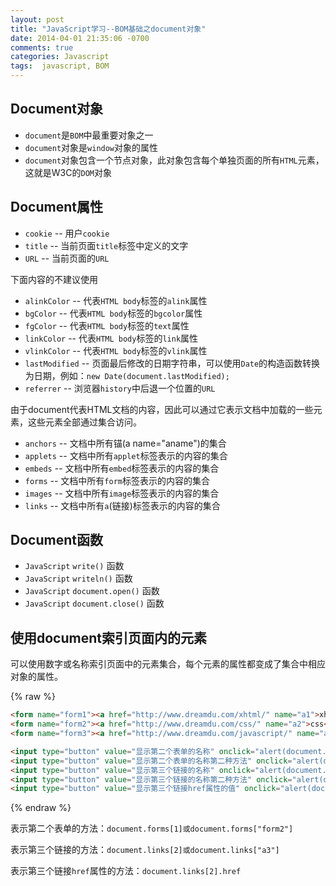 ```yaml
---
layout: post
title: "JavaScript学习--BOM基础之document对象"
date: 2014-04-01 21:35:06 -0700
comments: true
categories: Javascript
tags:  javascript, BOM
---
```


## Document对象

* `document`是`BOM`中最重要对象之一
* `document`对象是`window`对象的属性
* `document`对象包含一个节点对象，此对象包含每个单独页面的所有`HTML`元素，这就是W3C的`DOM`对象

## Document属性

* `cookie` --	用户`cookie`
* `title`	--	当前页面`title`标签中定义的文字
* `URL`	--	当前页面的`URL`

下面内容的不建议使用

* `alinkColor`	--	代表`HTML body`标签的`alink`属性
* `bgColor` --	代表`HTML body`标签的`bgcolor`属性
* `fgColor` --	代表`HTML body`标签的`text`属性
* `linkColor` --	代表`HTML body`标签的`link`属性
* `vlinkColor`	--	代表`HTML body`标签的`vlink`属性
* `lastModified`	-- 页面最后修改的日期字符串，可以使用`Date`的构造函数转换为日期，例如：`new Date(document.lastModified);`
* `referrer`	--	浏览器`history`中后退一个位置的`URL`

由于document代表HTML文档的内容，因此可以通过它表示文档中加载的一些元素，这些元素全部通过集合访问。

* `anchors`	--	文档中所有锚(a name="aname")的集合
* `applets`	--	文档中所有`applet`标签表示的内容的集合
* `embeds`	--	文档中所有`embed`标签表示的内容的集合
* `forms`	--	文档中所有`form`标签表示的内容的集合
* `images`	--	文档中所有`image`标签表示的内容的集合
* `links`	-- 文档中所有`a`(链接)标签表示的内容的集合


## Document函数

* `JavaScript` `write()` 函数
* `JavaScript` `writeln()` 函数
* `JavaScript` `document.open()` 函数
* `JavaScript` `document.close()` 函数

## 使用document索引页面内的元素

可以使用数字或名称索引页面中的元素集合，每个元素的属性都变成了集合中相应对象的属性。

{% raw %}

```html
<form name="form1"><a href="http://www.dreamdu.com/xhtml/" name="a1">xhtml</a></form>
<form name="form2"><a href="http://www.dreamdu.com/css/" name="a2">css</a></form>
<form name="form3"><a href="http://www.dreamdu.com/javascript/" name="a3">javascript</a></form>

<input type="button" value="显示第二个表单的名称" onclick="alert(document.forms[1].name)" />
<input type="button" value="显示第二个表单的名称第二种方法" onclick="alert(document.forms['form2'].name)" />
<input type="button" value="显示第三个链接的名称" onclick="alert(document.links[2].name)" />
<input type="button" value="显示第三个链接的名称第二种方法" onclick="alert(document.links['a3'].name)" />
<input type="button" value="显示第三个链接href属性的值" onclick="alert(document.links[2].href)" />
```

{% endraw %}

表示第二个表单的方法：`document.forms[1]或document.forms["form2"]`

表示第三个链接的方法：`document.links[2]或document.links["a3"]`

表示第三个链接`href`属性的方法：`document.links[2].href`

